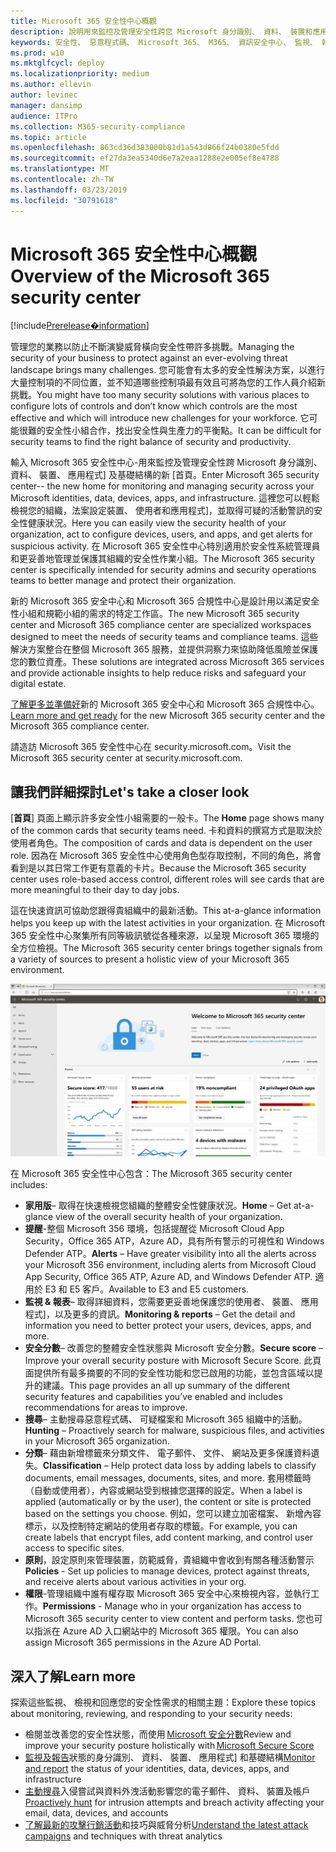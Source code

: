 ```yaml
---
title: Microsoft 365 安全性中心概觀
description: 說明用來監控及管理安全性跨您 Microsoft 身分識別、 資料、 裝置和應用程式的新 [首頁。
keywords: 安全性、 惡意程式碼、 Microsoft 365、 M365、 資訊安全中心、 監視、 報表、 身分識別、 資料、 裝置、 應用程式
ms.prod: w10
ms.mktglfcycl: deploy
ms.localizationpriority: medium
ms.author: ellevin
author: levinec
manager: dansimp
audience: ITPro
ms.collection: M365-security-compliance
ms.topic: article
ms.openlocfilehash: 863cd36d383000b81d1a543d866f24b0380e5fdd
ms.sourcegitcommit: ef27da3ea5340d6e7a2eaa1288e2e005ef8e4788
ms.translationtype: MT
ms.contentlocale: zh-TW
ms.lasthandoff: 03/23/2019
ms.locfileid: "30791618"
---
```

# <a name="overview-of-the-microsoft-365-security-center"></a><span data-ttu-id="60b93-104">Microsoft 365 安全性中心概觀</span><span class="sxs-lookup"><span data-stu-id="60b93-104">Overview of the Microsoft 365 security center</span></span>

[!include[Prerelease�information](prerelease.md)]

<span data-ttu-id="60b93-105">管理您的業務以防止不斷演變威脅橫向安全性帶許多挑戰。</span><span class="sxs-lookup"><span data-stu-id="60b93-105">Managing the security of your business to protect against an ever-evolving threat landscape brings many challenges.</span></span> <span data-ttu-id="60b93-106">您可能會有太多的安全性解決方案，以進行大量控制項的不同位置，並不知道哪些控制項最有效且可將為您的工作人員介紹新挑戰。</span><span class="sxs-lookup"><span data-stu-id="60b93-106">You might have too many security solutions with various places to configure lots of controls and don’t know which controls are the most effective and which will introduce new challenges for your workforce.</span></span> <span data-ttu-id="60b93-107">它可能很難的安全性小組合作，找出安全性與生產力的平衡點。</span><span class="sxs-lookup"><span data-stu-id="60b93-107">It can be difficult for security teams to find the right balance of security and productivity.</span></span>

<span data-ttu-id="60b93-108">輸入 Microsoft 365 安全性中心-用來監控及管理安全性跨 Microsoft 身分識別、 資料、 裝置、 應用程式] 及基礎結構的新 [首頁。</span><span class="sxs-lookup"><span data-stu-id="60b93-108">Enter Microsoft 365 security center-- the new home for monitoring and managing security across your Microsoft identities, data, devices, apps, and infrastructure.</span></span> <span data-ttu-id="60b93-109">這裡您可以輕鬆檢視您的組織，法案設定裝置、 使用者和應用程式]，並取得可疑的活動警訊的安全性健康狀況。</span><span class="sxs-lookup"><span data-stu-id="60b93-109">Here you can easily view the security health of your organization, act to configure devices, users, and apps, and get alerts for suspicious activity.</span></span> <span data-ttu-id="60b93-110">在 Microsoft 365 安全性中心特別適用於安全性系統管理員和更妥善地管理並保護其組織的安全性作業小組。</span><span class="sxs-lookup"><span data-stu-id="60b93-110">The Microsoft 365 security center is specifically intended for security admins and security operations teams to better manage and protect their organization.</span></span>

<span data-ttu-id="60b93-111">新的 Microsoft 365 安全中心和 Microsoft 365 合規性中心是設計用以滿足安全性小組和規範小組的需求的特定工作區。</span><span class="sxs-lookup"><span data-stu-id="60b93-111">The new Microsoft 365 security center and Microsoft 365 compliance center are specialized workspaces designed to meet the needs of security teams and compliance teams.</span></span> <span data-ttu-id="60b93-112">這些解決方案整合在整個 Microsoft 365 服務，並提供洞察力來協助降低風險並保護您的數位資產。</span><span class="sxs-lookup"><span data-stu-id="60b93-112">These solutions are integrated across Microsoft 365 services and provide actionable insights to help reduce risks and safeguard your digital estate.</span></span>

<span data-ttu-id="60b93-113">[了解更多並準備好](https://docs.microsoft.com/en-us/office365/securitycompliance/microsoft-security-and-compliance)新的 Microsoft 365 安全中心和 Microsoft 365 合規性中心。</span><span class="sxs-lookup"><span data-stu-id="60b93-113">[Learn more and get ready](https://docs.microsoft.com/en-us/office365/securitycompliance/microsoft-security-and-compliance) for the new Microsoft 365 security center and the Microsoft 365 compliance center.</span></span>

<span data-ttu-id="60b93-114">請造訪 Microsoft 365 安全性中心在 security.microsoft.com。</span><span class="sxs-lookup"><span data-stu-id="60b93-114">Visit the Microsoft 365 security center at security.microsoft.com.</span></span>  

## <a name="lets-take-a-closer-look"></a><span data-ttu-id="60b93-115">讓我們詳細探討</span><span class="sxs-lookup"><span data-stu-id="60b93-115">Let's take a closer look</span></span>

<span data-ttu-id="60b93-116">[**首頁**] 頁面上顯示許多安全性小組需要的一般卡。</span><span class="sxs-lookup"><span data-stu-id="60b93-116">The **Home** page shows many of the common cards that security teams need.</span></span> <span data-ttu-id="60b93-117">卡和資料的撰寫方式是取決於使用者角色。</span><span class="sxs-lookup"><span data-stu-id="60b93-117">The composition of cards and data is dependent on the user role.</span></span> <span data-ttu-id="60b93-118">因為在 Microsoft 365 安全性中心使用角色型存取控制，不同的角色，將會看到是以其日常工作更有意義的卡片。</span><span class="sxs-lookup"><span data-stu-id="60b93-118">Because the Microsoft 365 security center uses role-based access control, different roles will see cards that are more meaningful to their day to day jobs.</span></span>  

<span data-ttu-id="60b93-119">這在快速資訊可協助您跟得貴組織中的最新活動。</span><span class="sxs-lookup"><span data-stu-id="60b93-119">This at-a-glance information helps you keep up with the latest activities in your organization.</span></span> <span data-ttu-id="60b93-120">在 Microsoft 365 安全性中心聚集所有同等級訊號從各種來源，以呈現 Microsoft 365 環境的全方位檢視。</span><span class="sxs-lookup"><span data-stu-id="60b93-120">The Microsoft 365 security center brings together signals from a variety of sources to present a holistic view of your Microsoft 365 environment.</span></span>

![Microsoft 365 安全性首頁](./media/security-docs/home.jpg)

<span data-ttu-id="60b93-122">在 Microsoft 365 安全性中心包含：</span><span class="sxs-lookup"><span data-stu-id="60b93-122">The Microsoft 365 security center includes:</span></span>

* <span data-ttu-id="60b93-123">**家用版**– 取得在快速檢視您組織的整體安全性健康狀況。</span><span class="sxs-lookup"><span data-stu-id="60b93-123">**Home** – Get at-a-glance view of the overall security health of your organization.</span></span>
* <span data-ttu-id="60b93-124">**提醒**-整個 Microsoft 356 環境，包括提醒從 Microsoft Cloud App Security，Office 365 ATP，Azure AD，具有所有警示的可視性和 Windows Defender ATP。</span><span class="sxs-lookup"><span data-stu-id="60b93-124">**Alerts** – Have greater visibility into all the alerts across your Microsoft 356 environment, including alerts from Microsoft Cloud App Security, Office 365 ATP, Azure AD, and Windows Defender ATP.</span></span> <span data-ttu-id="60b93-125">適用於 E3 和 E5 客戶。</span><span class="sxs-lookup"><span data-stu-id="60b93-125">Available to E3 and E5 customers.</span></span>  
* <span data-ttu-id="60b93-126">**監視 & 報表**– 取得詳細資料，您需要更妥善地保護您的使用者、 裝置、 應用程式]，以及更多的資訊。</span><span class="sxs-lookup"><span data-stu-id="60b93-126">**Monitoring & reports** – Get the detail and information you need to better protect your users, devices, apps, and more.</span></span> 
* <span data-ttu-id="60b93-127">**安全分數**– 改善您的整體安全性狀態與 Microsoft 安全分數。</span><span class="sxs-lookup"><span data-stu-id="60b93-127">**Secure score** – Improve your overall security posture with Microsoft Secure Score.</span></span> <span data-ttu-id="60b93-128">此頁面提供所有最多摘要的不同的安全性功能和您已啟用的功能，並包含區域以提升的建議。</span><span class="sxs-lookup"><span data-stu-id="60b93-128">This page provides an all up summary of the different security features and capabilities you’ve enabled and includes recommendations for areas to improve.</span></span>
* <span data-ttu-id="60b93-129">**搜尋**– 主動搜尋惡意程式碼、 可疑檔案和 Microsoft 365 組織中的活動。</span><span class="sxs-lookup"><span data-stu-id="60b93-129">**Hunting** – Proactively search for malware, suspicious files, and activities in your Microsoft 365 organization.</span></span>
* <span data-ttu-id="60b93-130">**分類**– 藉由新增標籤來分類文件、 電子郵件、 文件、 網站及更多保護資料遺失。</span><span class="sxs-lookup"><span data-stu-id="60b93-130">**Classification** – Help protect data loss by adding labels to classify documents, email messages, documents, sites, and more.</span></span> <span data-ttu-id="60b93-131">套用標籤時 （自動或使用者），內容或網站受到根據您選擇的設定。</span><span class="sxs-lookup"><span data-stu-id="60b93-131">When a label is applied (automatically or by the user), the content or site is protected based on the settings you choose.</span></span> <span data-ttu-id="60b93-132">例如，您可以建立加密檔案、 新增內容標示，以及控制特定網站的使用者存取的標籤。</span><span class="sxs-lookup"><span data-stu-id="60b93-132">For example, you can create labels that encrypt files, add content marking, and control user access to specific sites.</span></span>
* <span data-ttu-id="60b93-133">**原則**，設定原則來管理裝置，防範威脅，貴組織中會收到有關各種活動警示</span><span class="sxs-lookup"><span data-stu-id="60b93-133">**Policies** - Set up policies to manage devices, protect against threats, and receive alerts about various activities in your org.</span></span>
* <span data-ttu-id="60b93-134">**權限**-管理組織中誰有權存取 Microsoft 365 安全中心來檢視內容，並執行工作。</span><span class="sxs-lookup"><span data-stu-id="60b93-134">**Permissions** - Manage who in your organization has access to Microsoft 365 security center to view content and perform tasks.</span></span> <span data-ttu-id="60b93-135">您也可以指派在 Azure AD 入口網站中的 Microsoft 365 權限。</span><span class="sxs-lookup"><span data-stu-id="60b93-135">You can also assign Microsoft 365 permissions in the Azure AD Portal.</span></span>

## <a name="learn-more"></a><span data-ttu-id="60b93-136">深入了解</span><span class="sxs-lookup"><span data-stu-id="60b93-136">Learn more</span></span>

<span data-ttu-id="60b93-137">探索這些監視、 檢視和回應您的安全性需求的相關主題：</span><span class="sxs-lookup"><span data-stu-id="60b93-137">Explore these topics about monitoring, reviewing, and responding to your security needs:</span></span>

* <span data-ttu-id="60b93-138">檢閱並改善您的安全性狀態，而使用 [Microsoft 安全分數](microsoft-secure-score.md)</span><span class="sxs-lookup"><span data-stu-id="60b93-138">Review and improve your security posture holistically with [Microsoft Secure Score](microsoft-secure-score.md)</span></span>
* <span data-ttu-id="60b93-139">[監視及報告](monitoring-and-reporting.md)狀態的身分識別、 資料、 裝置、 應用程式] 和基礎結構</span><span class="sxs-lookup"><span data-stu-id="60b93-139">[Monitor and report](monitoring-and-reporting.md) the status of your identities, data, devices, apps, and infrastructure</span></span>
* <span data-ttu-id="60b93-140">[主動搜尋](hunting.md)入侵嘗試與資料外洩活動影響您的電子郵件、 資料、 裝置及帳戶</span><span class="sxs-lookup"><span data-stu-id="60b93-140">[Proactively hunt](hunting.md) for intrusion attempts and breach activity affecting your email, data, devices, and accounts</span></span>
* <span data-ttu-id="60b93-141">[了解最新的攻擊行銷活動](latest-attack-campaigns.md)和技巧與威脅分析</span><span class="sxs-lookup"><span data-stu-id="60b93-141">[Understand the latest attack campaigns](latest-attack-campaigns.md) and techniques with threat analytics</span></span>
